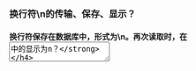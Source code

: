 ### **换行符\n的传输、保存、显示？**

#### **换行符保存在数据库中，形式为\n。再次读取时，在<textarea>中的显示为n？**

分析：

web服务器向API服务器请求数据，API服务器在返回数据时，会序列化成JSON格式，此时会产生一些多余的\，Web服务器会对此进行替换处理。

解决：

对于保存在数据库中的\n，Web服务器获得的形式是\\\\n（注：\"，对应于\\\"）。此时将\\\\n服替换成\n即可正常显示。

 

#### **插入在Html中，无法显示换行的问题？**

分析：

浏览器不会将\n解析为换行符，而是解析为空格。

解决：

（1）将文本内容置于<pre>标签内。

（2）重新进行样式处理，如：背景色，边框样式，行距，字体……。
